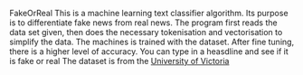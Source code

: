 FakeOrReal
This is a machine learning text classifier algorithm.
Its purpose is to differentiate fake news from real news.
The program first reads the data set given,
then does the necessary tokenisation and vectorisation to simplify the data.
The machines is trained with the dataset.
After fine tuning, there is a higher level of accuracy.
You can type in a heasdline and see if it is fake or real
The dataset is from the [University of Victoria](https://www.uvic.ca/ecs/ece/isot/datasets/fake-news/index.php)
